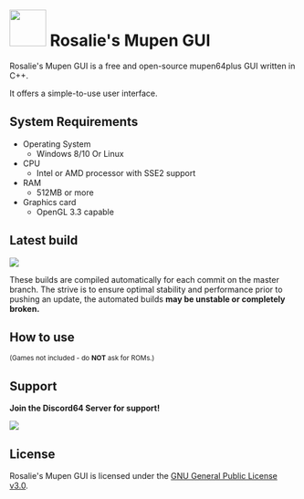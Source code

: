 <h1>
    <img src="https://github.com/Rosalie241/RMG/blob/master/Source/RMG/UserInterface/Icons/RMG.png" width="64" height="64"> Rosalie's Mupen GUI
</h1>

Rosalie's Mupen GUI is a free and open-source mupen64plus GUI written in C++.

It offers a simple-to-use user interface.

## System Requirements

* Operating System
  * Windows 8/10 Or Linux
* CPU
  * Intel or AMD processor with SSE2 support
* RAM
  * 512MB or more
* Graphics card
  * OpenGL 3.3 capable

## Latest build

<a href="https://ci.appveyor.com/project/rosalie241/rmg/build/artifacts" target="_blank">
        <img src="https://ci.appveyor.com/api/projects/status/ssg4jwu6ve3k594s/branch/master?svg=true">
</a>

These builds are compiled automatically for each commit on the master branch. The strive is to ensure optimal stability and performance prior to pushing an update, the automated builds **may be unstable or completely broken.**

## How to use

<sub>(Games not included - do **NOT** ask for ROMs.)</sub>

## Support

**Join the Discord64 Server for support!**

<a href="https://discord.gg/G7JTSvm">
        <img src="https://img.shields.io/discord/410208534861447168.svg">
</a>

## License

Rosalie's Mupen GUI is licensed under the [GNU General Public License v3.0](https://www.gnu.org/licenses/gpl-3.0.en.html).

